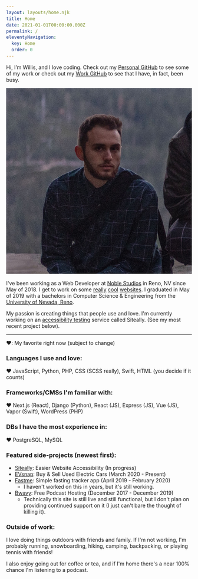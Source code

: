 ```yaml
---
layout: layouts/home.njk
title: Home
date: 2021-01-01T00:00:00.000Z
permalink: /
eleventyNavigation:
  key: Home
  order: 0
---
```

Hi, I’m Willis, and I love coding. Check out my [Personal GitHub](https://github.com/wallstead) to see some of my work or check out my [Work GitHub](https://github.com/willisallstead) to see that I have, in fact, been busy.

<!-- !\[Willis Allstead (me)](/static/img/willis-allstead.jpeg) -->

<img class="my-portrait" src="/static/img/willis-allstead.jpeg" alt="Willis Allstead (me)">

I've been working as a Web Developer at [Noble Studios](https://noblestudios.com/) in Reno, NV since May of 2018. I get to work on some [really](https://travelnevada.com/) [cool](https://tahoesouth.com/) [websites](https://duncanchannon.com/). I graduated in May of 2019 with a bachelors in Computer Science & Engineering from the [University of Nevada, Reno](https://www.unr.edu/cse). 

My passion is creating things that people use and love. I'm currently working on an [accessibility testing](https://siteally.com) service called Siteally. (See my most recent project below).

- - -

❤️: My favorite right now (subject to change)

### **Languages I use and love:**

❤️ JavaScript, Python, PHP, CSS (SCSS really), Swift, HTML (you decide if it counts)

### **Frameworks/CMSs I'm familiar with:**

❤️ Next.js (React), Django (Python), React (JS), Express (JS), Vue (JS), Vapor (Swift), WordPress (PHP)

### **DBs I have the most experience in:**

❤️ PostgreSQL, MySQL

### **Featured side-projects (newest first):**

* [Siteally](https://siteally.com/): Easier Website Accessibility (In progress)
* [EVsnap](https://www.evsnap.com/): Buy & Sell Used Electric Cars (March 2020 - Present)
* [Fastme](https://apps.apple.com/us/app/fastme-fasting-tracker/id1451575216): Simple fasting tracker app (April 2019 - February 2020)
  * I haven't worked on this in years, but it's still working.
* [Bwavy](http://www.bwavy.com/): Free Podcast Hosting (December 2017 - December 2019)
  * Technically this site is still live and still functional, but I don't plan on providing continued support on it (I just can't bare the thought of killing it).

### **Outside of work:**

I love doing things outdoors with friends and family. If I'm not working, I'm probably running, snowboarding, hiking, camping, backpacking, or playing tennis with friends!

I also enjoy going out for coffee or tea, and if I'm home there's a near 100% chance I'm listening to a podcast.